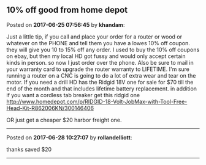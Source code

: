 ## 10% off good from home depot
Posted on **2017-06-25 07:56:45** by **khandam**:

Just a little tip, if you call and place your order for a router or wood or whatever on the PHONE and tell them you have a lowes 10% off coupon. they will give you 10 to 15% off any order. I used to buy the 10% off coupons on ebay, but then my local HD got fussy and would only accept certain kinds in person. so now I just order over the phone. Also be sure to mail in your warranty card to upgrade the router warranty to LIFETIME. I'm sure running a router on a CNC is going to do a lot of extra wear and tear on the motor. If you need a drill HD has the Ridgid 18V one for sale for $70 till the end of the month and that includes lifetime battery replacement. in addition if you want a cordless tab breaker get this ridgid one  http://www.homedepot.com/p/RIDGID-18-Volt-JobMax-with-Tool-Free-Head-Kit-R862006KN/300146406

OR just get a cheaper $20 harbor freight one.

---

Posted on **2017-06-28 10:27:07** by **rollandelliott**:

thanks saved $20

---

